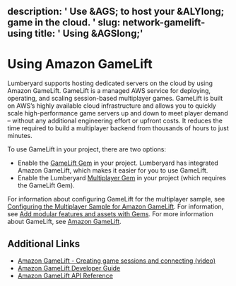 description: ' Use &AGS; to host your &ALYlong; game in the cloud. '
slug: network-gamelift-using
title: ' Using &AGSlong;'
---
# Using Amazon GameLift<a name="network-gamelift-using"></a>

Lumberyard supports hosting dedicated servers on the cloud by using Amazon GameLift\. GameLift is a managed AWS service for deploying, operating, and scaling session\-based multiplayer games\. GameLift is built on AWS’s highly available cloud infrastructure and allows you to quickly scale high\-performance game servers up and down to meet player demand – without any additional engineering effort or upfront costs\. It reduces the time required to build a multiplayer backend from thousands of hours to just minutes\.

To use GameLift in your project, there are two options:
+ Enable the [GameLift Gem](gems-system-gem-gamelift.md) in your project\. Lumberyard has integrated Amazon GameLift, which makes it easier for you to use GameLift\.
+ Enable the Lumberyard [Multiplayer Gem](gems-system-gem-multiplayer.md) in your project \(which requires the GameLift Gem\)\.

For information about configuring GameLift for the multiplayer sample, see [Configuring the Multiplayer Sample for Amazon GameLift](network-multiplayer-gs-gamelift.md)\. For information, see [Add modular features and assets with Gems](gems-system-gems.md)\. For more information about GameLift, see [Amazon GameLift](https://aws.amazon.com/gamelift/)\.

## Additional Links<a name="network-gamelift-using-additional-links"></a>
+ [Amazon GameLift \- Creating game sessions and connecting \(video\)](https://www.youtube.com/watch?v=zqc9TvLoBE4&feature=youtu.be)
+ [Amazon GameLift Developer Guide](https://docs.aws.amazon.com/gamelift/latest/developerguide/)
+ [Amazon GameLift API Reference](https://docs.aws.amazon.com/gamelift/latest/apireference/)